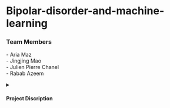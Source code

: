 # Bipolar-disorder-and-machine-learning

<h3 align="left">Team Members</h3>
- Aria Maz <br>
- Jingjing Mao <br> 
- Julien Pierre Chanel <br>
- Rabab Azeem <br>
<p><p>
  
  <details>
<summary><h4>Project Discription</h4></summary>
Bipolar disorder, especially bipolar II disorder, is known to have a high suicide and self-harm rate and a high misdiagnosis rate. This project attempts to identify patients with bipolar II disorder among healthy controls and patients with major depressive disorder. We used the motor activity data collected by the motion-sensitive sensor at Haukland University Hospital, Bergen, Norway and applied a convolutional neural network and a long short-term memory network with corresponding accuracies of 63.48% and 75.7%, respectively.
